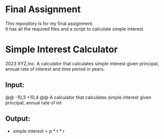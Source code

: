 # Final Assignment

This repository is for my final assignment.  
It has all the required files and a script to calculate simple interest.
# Simple Interest Calculator

2023 XYZ,Inc.
A calculator that calculates simple interest given principal, annual rate of interest and time period in years.

## Input:
@@ -10,3 +10,4 @@ A calculator that calculates simple interest given principal, annual rate of int

## Output:
- simple interest = p * t * r


